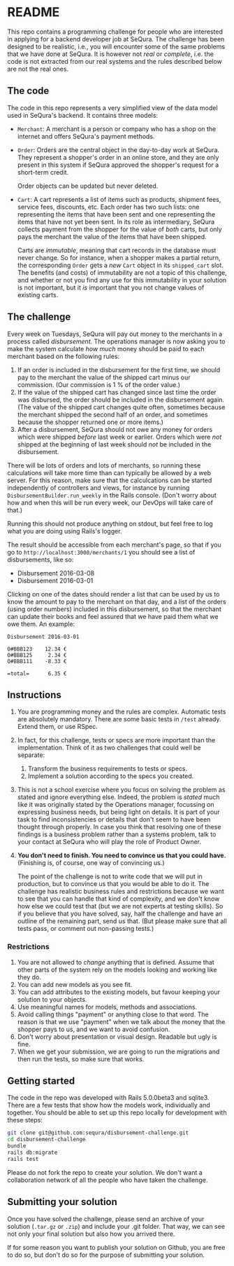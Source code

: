 # README

This repo contains a programming challenge for people who are interested in applying
for a backend developer job at SeQura.  The challenge has been designed to be realistic,
i.e., you will encounter some of the same problems that we have done at SeQura.  It is
however not _real_ or _complete_, i.e. the code is not extracted from our real systems
and the rules described below are not the real ones.

## The code

The code in this repo represents a very simplified view of the data model used in SeQura's
backend.  It contains three models:

* `Merchant`: A merchant is a person or company who has a shop on the internet and offers
	SeQura's payment methods.
* `Order`: Orders are the central object in the day-to-day work at SeQura.  They represent
	a shopper's order in an online store, and they are only present in this system if
	SeQura approved the shopper's request for a short-term credit.

	Order objects can be updated but never deleted.
* `Cart`: A cart represents a list of items such as products, shipment fees, service fees,
	discounts, etc.  Each order has two such lists: one representing the items that have
	been sent and one representing the items that have not yet been sent.  In its role as
	intermediary, SeQura collects payment from the shopper for the value of _both_ carts,
	but only pays the merchant the value of the items that have been shipped.

	Carts are _immutable_, meaning that cart records in the database must never change.
	So for instance, when a shopper
	makes a partial return, the corresponding `Order` gets a _new_ `Cart` object in its `shipped_cart`
	slot.  The benefits (and costs) of immutability are not a topic of this challenge, and
	whether or not you find any use for this immutability in your solution is not important, but it _is_
	important that you not change values of existing carts.

## The challenge

Every week on Tuesdays, SeQura will pay out money to the merchants in a process called _disbursement_.
The operations manager is now asking you to make
the system calculate _how much_ money should be paid to each merchant based on the following
rules:

1. If an order is included in the disbursement for the first time, we should pay to the merchant
	the value of the shipped cart minus our commission.  (Our commission is 1 % of the order value.)
1. If the value of the shipped cart has changed since last time the order was disbursed, the order should
	be included in the disbursement again.  (The value of the shipped cart changes quite often, sometimes
	because the merchant shipped the second half of an order, and sometimes because the shopper returned
	one or more items.)
1. After a disbursement, SeQura should not owe any money for orders which were shipped _before_ last week
	or earlier.  Orders which were _not_ shipped at the beginning of last week should _not_ be included in
	the disbursement.

There will be lots of orders and lots of merchants, so running these calculations will take more time than
can typically be allowed by a web server.  For this reason, make sure that the calculcations can be started
independently of controllers and views, for instance by running `DisbursementBuilder.run_weekly` in the Rails
console.  (Don't worry about how and when this will be run every week, our DevOps will take care of that.)

Running this should not produce anything on stdout, but feel free to log what you are doing using
Rails's logger.

The result should be accessible from each merchant's page, so that if you go to `http://localhost:3000/merchants/1`
you should see a list of disbursements, like so:

* Disbursement 2016-03-08
* Disbursement 2016-03-01

Clicking on one of the dates should render a list that can be used by us to know the amount to pay to the merchant
on that day, and a list of the orders (using order numbers) included in this disbursement, so that the merchant can update their books
and feel assured that we have paid them what we owe them.  An example:

```
Disbursement 2016-03-01

O#BBB123	12.34 €
O#BBB125	 2.34 €
O#BBB111	-8.33 €

=total=		 6.35 €
```

## Instructions

1. You are programming money and the rules are complex.  Automatic tests are absolutely mandatory.  There are some basic tests
	in `/test` already.  Extend them, or use RSpec.
1. In fact, for this challenge, tests or specs are more important than the implementation.  Think of it as two challenges
	that could well be separate:
	1. Transform the business requirements to tests or specs.
	1. Implement a solution according to the specs you created.
1. This is not a school exercise where you focus on solving the problem as stated and ignore everything else.
	Indeed, the problem is _stated_ much like it was originally stated by the Operations manager, focussing on expressing
	business needs, but being light on details.  It is part of your task to find inconsistencies or details that don't seem
	to have been thought through properly.  In case you think that resolving one of these findings is a business problem
	rather than a systems problem, talk to your contact at SeQura who will play the role of Product Owner.
1. **You don't need to finish.  You need to convince us that you could have.**  (Finishing is, of course, one way of convincing us.)

	The point of the challenge is not to write code that we will put in production, but to convince us that you would be able to
	do it.  The challenge has realistic business rules and restrictions because we want to see that you can handle that kind
	of complexity, and we don't know how else we could test that (but we are not experts at testing skills).  So if you believe
	that you have solved, say, half the challenge and have an outline of the remaining part, send us that.  (But please make sure
	that all tests pass, or comment out non-passing tests.)

### Restrictions

1. You are not allowed to _change_ anything that is defined.  Assume that other parts of the system rely on the models looking
	and working like they do.
1. You can add new models as you see fit.
1. You can add attributes to the existing models, but favour keeping your solution to your objects.
1. Use meaningful names for models, methods and associations.
1. Avoid calling things "payment" or anything close to that word.  The reason is that we use "payment"
	when we talk about the money that the shopper pays to us, and we want to avoid confusion.
1. Don't worry about presentation or visual design.	Readable but ugly is fine.
1. When we get your submission, we are going to run the migrations and then run the tests, so make sure that works.

## Getting started

The code in the repo was developed with Rails 5.0.0beta3 and sqlite3.  There are
a few tests that show how the models work, individually and together.  You should be able
to set up this repo locally for development with these steps:

```bash
git clone git@github.com:sequra/disbursement-challenge.git
cd disbursement-challenge
bundle
rails db:migrate
rails test
```

Please do not fork the repo to create your solution.  We don't want a collaboration network of all the people who have taken the challenge.

## Submitting your solution

Once you have solved the challenge, please send an archive of your solution (`.tar.gz` or `.zip`) and include your .git folder.  That way, we can see not only your final solution but also how you arrived there.

If for some reason you want to publish your solution on Github, you are free to do so, but don't do so for the purpose of submitting your solution.

